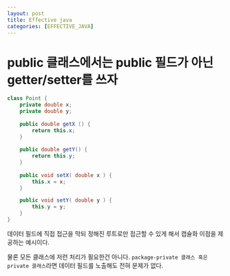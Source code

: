 ```yaml
---
layout: post
title: Effective java
categories: [EFFECTIVE_JAVA]
---
```



# public 클래스에서는 public 필드가 아닌 getter/setter를 쓰자

```java
class Point {
    private double x;
    private double y;
    
    public double getX () {
        return this.x;
    }
    
    public double getY() {
        return this.y;
    }
    
    public void setX( double x ) {
        this.x = x;
    }

    public void setY( double y ) {
        this.y = y;
    }
}
```

데이터 필드에 직접 접근을 막되 정해진 루트로만 접근할 수 있게 해서 캡슐화 이점을 제공하는 예시이다.

물론 모든 클래스에 저런 처리가 필요한건 아니다. `package-private 클래스 혹은 private 클래스`라면 데이터 필드를 노출해도 전혀 문제가 없다.